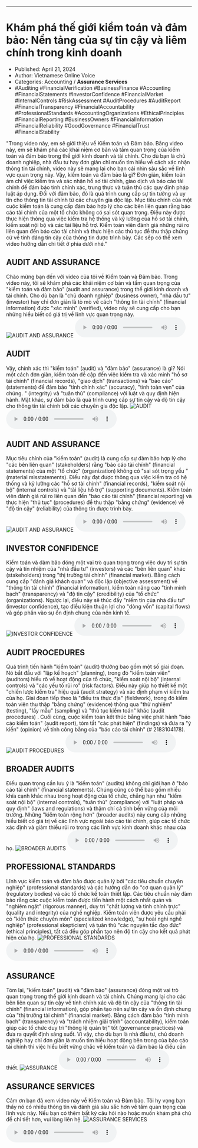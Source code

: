 
---

# Khám phá thế giới kiểm toán và đảm bảo: Nền tảng của sự tin cậy và liêm chính trong kinh doanh

- Published: April 21, 2024
- Author: Vietnamese Online Voice
- Categories: Accounting / **Assurance Services**
- #Auditing #FinancialVerification #BusinessFinance #Accounting #FinancialStatements #InvestorConfidence #FinancialMarket #InternalControls #RiskAssessment #AuditProcedures #AuditReport #FinancialTransparency #FinancialAccountability #ProfessionalStandards #AccountingOrganizations #EthicalPrinciples #FinancialReporting #BusinessOwners #FinancialInformation #FinancialReliability #GoodGovernance #FinancialTrust #FinancialStability

"Trong video này, em sẽ giới thiệu về Kiểm toán và Đảm bảo. Bằng video này, em sẽ khám phá các khái niệm cơ bản và tầm quan trọng của kiểm toán và đảm bảo trong thế giới kinh doanh và tài chính. Cho dù bạn là chủ doanh nghiệp, nhà đầu tư hay đơn giản chỉ muốn tìm hiểu về cách xác nhận thông tin tài chính, video này sẽ mang lại cho bạn cái nhìn sâu sắc về lĩnh vực quan trọng này. Vậy, kiểm toán và đảm bảo là gì? Đơn giản, kiểm toán ám chỉ việc kiểm tra và xác nhận hồ sơ tài chính, giao dịch và báo cáo tài chính để đảm bảo tính chính xác, trung thực và tuân thủ các quy định pháp luật áp dụng. Đối với đảm bảo, đó là quá trình cung cấp sự tin tưởng và uy tín cho thông tin tài chính từ các chuyên gia độc lập. Mục tiêu chính của một cuộc kiểm toán là cung cấp đảm bảo hợp lý cho các bên liên quan rằng báo cáo tài chính của một tổ chức không có sai sót quan trọng. Điều này được thực hiện thông qua việc kiểm tra hệ thống và kỹ lưỡng của hồ sơ tài chính, kiểm soát nội bộ và các tài liệu hỗ trợ. Kiểm toán viên đánh giá những rủi ro liên quan đến báo cáo tài chính và thực hiện các thủ tục để thu thập chứng cứ về tính đáng tin cậy của thông tin được trình bày. Các sếp có thể xem video hướng dẫn chi tiết ở phía dưới nhé."


## AUDIT AND ASSURANCE

Chào mừng bạn đến với video của tôi về Kiểm toán và Đảm bảo. Trong video này, tôi sẽ khám phá các khái niệm cơ bản và tầm quan trọng của "kiểm toán và đảm bảo" (audit and assurance) trong thế giới kinh doanh và tài chính. Cho dù bạn là "chủ doanh nghiệp" (business owner), "nhà đầu tư" (investor) hay chỉ đơn giản là tò mò về cách "thông tin tài chính" (financial information) được "xác minh" (verified), video này sẽ cung cấp cho bạn những hiểu biết có giá trị về lĩnh vực quan trọng này.
![AUDIT AND ASSURANCE](https://http-archiver-apis-production-80.schnworks.com/storage/images/transitions/2024-04-21/transition--24357551089-Montserrat-SemiBold-512DA8.jpg)
<audio controls>
    <source src="https://http-archiver-apis-production-80.schnworks.com/storage/audio/file-11386311100.mp3" type="audio/mpeg">
</audio>



## AUDIT

Vậy, chính xác thì "kiểm toán" (audit) và "đảm bảo" (assurance) là gì? Nói một cách đơn giản, kiểm toán đề cập đến việc kiểm tra và xác minh "hồ sơ tài chính" (financial records), "giao dịch" (transactions) và "báo cáo" (statements) để đảm bảo "tính chính xác" (accuracy), "tính toàn vẹn" của chúng. " (integrity) và "tuân thủ" (compliance) với luật và quy định hiện hành. Mặt khác, sự đảm bảo là quá trình cung cấp sự tin cậy và độ tin cậy cho thông tin tài chính bởi các chuyên gia độc lập.
![AUDIT](https://http-archiver-apis-production-80.schnworks.com/storage/images/transitions/2024-04-21/transition-43146394876-Montserrat-SemiBold-7B1FA2.jpg)
<audio controls>
    <source src="https://http-archiver-apis-production-80.schnworks.com/storage/audio/file-3788141662.mp3" type="audio/mpeg">
</audio>



## AUDIT AND ASSURANCE

Mục tiêu chính của "kiểm toán" (audit) là cung cấp sự đảm bảo hợp lý cho "các bên liên quan" (stakeholders) rằng "báo cáo tài chính" (financial statements) của một "tổ chức" (organization) không có "sai sót trọng yếu " (material misstatements). Điều này đạt được thông qua việc kiểm tra có hệ thống và kỹ lưỡng các "hồ sơ tài chính" (financial records), "kiểm soát nội bộ" (internal controls) và "tài liệu hỗ trợ" (supporting documents). Kiểm toán viên đánh giá rủi ro liên quan đến "báo cáo tài chính" (financial reporting) và thực hiện "thủ tục" (procedures) để thu thập "bằng chứng" (evidence) về "độ tin cậy" (reliability) của thông tin được trình bày.
![AUDIT AND ASSURANCE](https://http-archiver-apis-production-80.schnworks.com/storage/images/transitions/2024-04-21/transition-6543645579-Montserrat-Medium-673AB7.jpg)
<audio controls>
    <source src="https://http-archiver-apis-production-80.schnworks.com/storage/audio/file-9921769503.mp3" type="audio/mpeg">
</audio>



## INVESTOR CONFIDENCE

Kiểm toán và đảm bảo đóng một vai trò quan trọng trong việc duy trì sự tin cậy và tín nhiệm của "nhà đầu tư" (investors) và các "bên liên quan" khác (stakeholders) trong "thị trường tài chính" (financial market). Bằng cách cung cấp "đánh giá khách quan" và độc lập (objective assessment) về "thông tin tài chính" (financial information), kiểm toán nâng cao "tính minh bạch" (transparency) và "độ tin cậy" (credibility) của "tổ chức" (organizations). Ngược lại, điều này sẽ thúc đẩy "niềm tin của nhà đầu tư" (investor confidence), tạo điều kiện thuận lợi cho "dòng vốn" (capital flows) và góp phần vào sự ổn định chung của nền kinh tế.
![INVESTOR CONFIDENCE](https://http-archiver-apis-production-80.schnworks.com/storage/images/transitions/2024-04-21/transition--23450931371-Montserrat-ExtraBold-004895.jpg)
<audio controls>
    <source src="https://http-archiver-apis-production-80.schnworks.com/storage/audio/file-17418319946.mp3" type="audio/mpeg">
</audio>



## AUDIT PROCEDURES

Quá trình tiến hành "kiểm toán" (audit) thường bao gồm một số giai đoạn. Nó bắt đầu với "lập kế hoạch" (planning), trong đó "kiểm toán viên" (auditors) hiểu rõ về hoạt động của tổ chức, "kiểm soát nội bộ" (internal controls) và "các yếu tố rủi ro" (risk factors). Điều này giúp họ thiết kế một "chiến lược kiểm tra" hiệu quả (audit strategy) và xác định phạm vi kiểm tra của họ. Giai đoạn tiếp theo là "điều tra thực địa" (fieldwork), trong đó kiểm toán viên thu thập "bằng chứng" (evidence) thông qua "thử nghiệm" (testing), "lấy mẫu" (sampling) và "thủ tục kiểm toán" khác (audit procedures) . Cuối cùng, cuộc kiểm toán kết thúc bằng việc phát hành "báo cáo kiểm toán" (audit report), tóm tắt "các phát hiện" (findings) và đưa ra "ý kiến" (opinion) về tính công bằng của "báo cáo tài chính" (# 2183104178).
![AUDIT PROCEDURES](https://http-archiver-apis-production-80.schnworks.com/storage/images/transitions/2024-04-21/transition-11434183959-Montserrat-Medium-303F9F.jpg)
<audio controls>
    <source src="https://http-archiver-apis-production-80.schnworks.com/storage/audio/file-42245318857.mp3" type="audio/mpeg">
</audio>



## BROADER AUDITS

Điều quan trọng cần lưu ý là "kiểm toán" (audits) không chỉ giới hạn ở "báo cáo tài chính" (financial statements). Chúng cũng có thể bao gồm nhiều khía cạnh khác nhau trong hoạt động của tổ chức, chẳng hạn như "kiểm soát nội bộ" (internal controls), "tuân thủ" (compliance) với "luật pháp và quy định" (laws and regulations) và thậm chí cả tính bền vững của môi trường. Những "kiểm toán rộng hơn" (broader audits) này cung cấp những hiểu biết có giá trị về các lĩnh vực ngoài báo cáo tài chính, giúp các tổ chức xác định và giảm thiểu rủi ro trong các lĩnh vực kinh doanh khác nhau của họ.
![BROADER AUDITS](https://http-archiver-apis-production-80.schnworks.com/storage/images/transitions/2024-04-21/transition--8725723669-Montserrat-Thin-512DA8.jpg)
<audio controls>
    <source src="https://http-archiver-apis-production-80.schnworks.com/storage/audio/file-7240431212.mp3" type="audio/mpeg">
</audio>



## PROFESSIONAL STANDARDS

Lĩnh vực kiểm toán và đảm bảo được quản lý bởi "các tiêu chuẩn chuyên nghiệp" (professional standards) và các hướng dẫn do "cơ quan quản lý" (regulatory bodies) và các tổ chức kế toán thiết lập. Các tiêu chuẩn này đảm bảo rằng các cuộc kiểm toán được tiến hành một cách nhất quán và "nghiêm ngặt" (rigorous manner), duy trì "chất lượng và tính chính trực" (quality and integrity) của nghề nghiệp. Kiểm toán viên được yêu cầu phải có "kiến thức chuyên môn" (specialized knowledge), "sự hoài nghi nghề nghiệp" (professional skepticism) và tuân thủ "các nguyên tắc đạo đức" (ethical principles), tất cả đều góp phần tạo nên độ tin cậy cho kết quả phát hiện của họ.
![PROFESSIONAL STANDARDS](https://http-archiver-apis-production-80.schnworks.com/storage/images/transitions/2024-04-21/transition--71345184691-Montserrat-ExtraBold-673AB7.jpg)
<audio controls>
    <source src="https://http-archiver-apis-production-80.schnworks.com/storage/audio/file-11916676397.mp3" type="audio/mpeg">
</audio>



## ASSURANCE

Tóm lại, "kiểm toán" (audit) và "đảm bảo" (assurance) đóng một vai trò quan trọng trong thế giới kinh doanh và tài chính. Chúng mang lại cho các bên liên quan sự tin cậy về tính chính xác và độ tin cậy của "thông tin tài chính" (financial information), góp phần tạo nên sự tin cậy và ổn định chung của "thị trường tài chính" (financial market). Bằng cách đảm bảo "tính minh bạch" (transparency) và "trách nhiệm giải trình" (accountability), kiểm toán giúp các tổ chức duy trì "thông lệ quản trị" tốt (governance practices) và đưa ra quyết định sáng suốt. Vì vậy, cho dù bạn là nhà đầu tư, chủ doanh nghiệp hay chỉ đơn giản là muốn tìm hiểu hoạt động bên trong của báo cáo tài chính thì việc hiểu biết vững chắc về kiểm toán và đảm bảo là điều cần thiết.
![ASSURANCE](https://http-archiver-apis-production-80.schnworks.com/storage/images/transitions/2024-04-21/transition--42349851710-Montserrat-ExtraBold-303F9F.jpg)
<audio controls>
    <source src="https://http-archiver-apis-production-80.schnworks.com/storage/audio/file-81290289642.mp3" type="audio/mpeg">
</audio>



## ASSURANCE SERVICES

Cảm ơn bạn đã xem video này về Kiểm toán và Đảm bảo. Tôi hy vọng bạn thấy nó có nhiều thông tin và đánh giá sâu sắc hơn về tầm quan trọng của lĩnh vực này. Nếu bạn có thêm bất kỳ câu hỏi nào hoặc muốn khám phá chủ đề chi tiết hơn, vui lòng liên hệ.
![ASSURANCE SERVICES](https://http-archiver-apis-production-80.schnworks.com/storage/images/transitions/2024-04-21/transition--1322553896-Montserrat-Thin-880E4F.jpg)
<audio controls>
    <source src="https://http-archiver-apis-production-80.schnworks.com/storage/audio/file-17215101294.mp3" type="audio/mpeg">
</audio>

